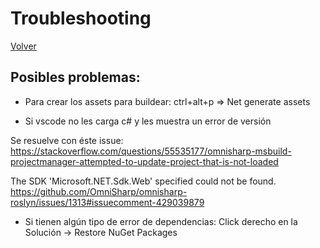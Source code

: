 # Troubleshooting

[Volver](./index.md)

## Posibles problemas: 
- Para crear los assets para buildear: 
ctrl+alt+p => Net generate assets

- Si vscode no les carga c# y les muestra un error de versión 

Se resuelve con éste issue: 
https://stackoverflow.com/questions/55535177/omnisharp-msbuild-projectmanager-attempted-to-update-project-that-is-not-loaded

The SDK 'Microsoft.NET.Sdk.Web' specified could not be found.
https://github.com/OmniSharp/omnisharp-roslyn/issues/1313#issuecomment-429039879

- Si tienen algún tipo de error de dependencias:
Click derecho en la Solución -> Restore NuGet Packages